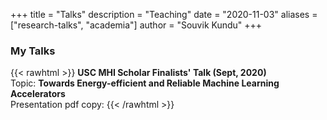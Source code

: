 +++
title = "Talks"
description = "Teaching"
date = "2020-11-03"
aliases = ["research-talks", "academia"]
author = "Souvik Kundu"
+++


### My Talks
{{< rawhtml >}}
<b>USC MHI Scholar Finalists' Talk (Sept, 2020)</b> <br/> Topic: <b>Towards Energy-efficient and Reliable Machine Learning Accelerators</b> <br/>
Presentation pdf copy: <a href="/files/MHI_SK_for_talk_pdf_2020-21.pdf" target="_blank"><i class="far fa-file-pdf fa-lg"></i></a>
{{< /rawhtml >}}
